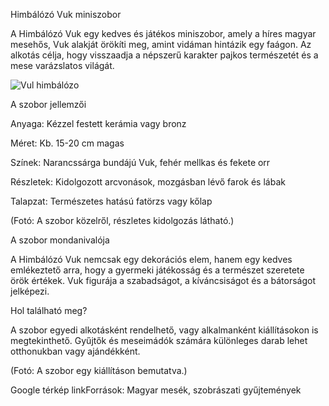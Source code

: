 Himbálózó Vuk miniszobor

A Himbálózó Vuk egy kedves és játékos miniszobor, amely a híres magyar mesehős, Vuk alakját örökíti meg, amint vidáman hintázik egy faágon. Az alkotás célja, hogy visszaadja a népszerű karakter pajkos természetét és a mese varázslatos világát.



![Vul himbálózo](kepek/Alexvuk)

A szobor jellemzői

Anyaga: Kézzel festett kerámia vagy bronz

Méret: Kb. 15-20 cm magas

Színek: Narancssárga bundájú Vuk, fehér mellkas és fekete orr

Részletek: Kidolgozott arcvonások, mozgásban lévő farok és lábak

Talapzat: Természetes hatású fatörzs vagy kőlap

(Fotó: A szobor közelről, részletes kidolgozás látható.)

A szobor mondanivalója

A Himbálózó Vuk nemcsak egy dekorációs elem, hanem egy kedves emlékeztető arra, hogy a gyermeki játékosság és a természet szeretete örök értékek. Vuk figurája a szabadságot, a kíváncsiságot és a bátorságot jelképezi.

Hol található meg?

A szobor egyedi alkotásként rendelhető, vagy alkalmanként kiállításokon is megtekinthető. Gyűjtők és meseimádók számára különleges darab lehet otthonukban vagy ajándékként.

(Fotó: A szobor egy kiállításon bemutatva.)

Google térkép linkForrások: Magyar mesék, szobrászati gyűjtemények
